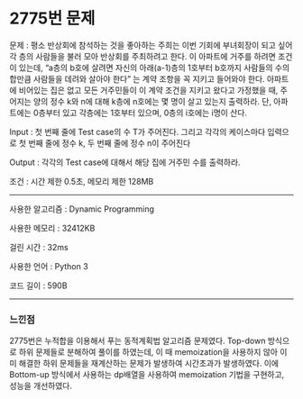 <h1>2775번 문제</h1>

문제 : 평소 반상회에 참석하는 것을 좋아하는 주희는 이번 기회에 부녀회장이 되고 싶어 각 층의 사람들을 불러 모아 반상회를 주최하려고 한다.
이 아파트에 거주를 하려면 조건이 있는데, “a층의 b호에 살려면 자신의 아래(a-1)층의 1호부터 b호까지 사람들의 수의 합만큼 사람들을 데려와 살아야 한다” 는 계약 조항을 꼭 지키고 들어와야 한다.
아파트에 비어있는 집은 없고 모든 거주민들이 이 계약 조건을 지키고 왔다고 가정했을 때, 주어지는 양의 정수 k와 n에 대해 k층에 n호에는 몇 명이 살고 있는지 출력하라. 단, 아파트에는 0층부터 있고 각층에는 1호부터 있으며, 0층의 i호에는 i명이 산다.

Input : 첫 번째 줄에 Test case의 수 T가 주어진다. 그리고 각각의 케이스마다 입력으로 첫 번째 줄에 정수 k, 두 번째 줄에 정수 n이 주어진다

Output : 각각의 Test case에 대해서 해당 집에 거주민 수를 출력하라.

조건 : 시간 제한 0.5초, 메모리 제한 128MB

---

사용한 알고리즘 : Dynamic Programming

사용한 메모리 : 32412KB

걸린 시간 : 32ms

사용한 언어 : Python 3

코드 길이 : 590B

---

<h3>느낀점</h3>
 2775번은 누적합을 이용해서 푸는 동적계획법 알고리즘 문제였다. Top-down 방식으로 하위 문제들로 분해하여 풀이를 하였는데, 이 때 memoization을 사용하지 않아 이미 해결한 하위 문제들을 재계산하는 문제가 발생하여 시간초과가 발생하였다.
 이에 Bottom-up 방식에서 사용하는 dp배열을 사용하여 memoization 기법을 구현하고, 성능을 개선하였다.
